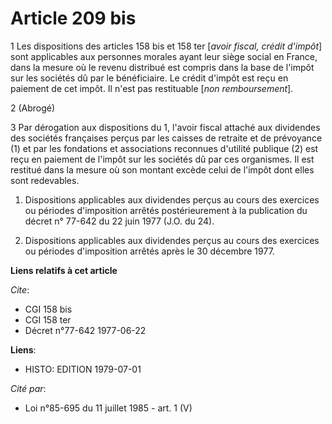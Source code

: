 # Article 209 bis

1  Les dispositions des articles 158 bis et 158 ter [*avoir fiscal, crédit d'impôt*] sont applicables aux personnes morales
ayant leur siège social en France, dans la mesure où le revenu distribué est compris dans la base de l'impôt sur les sociétés
dû par le bénéficiaire. Le crédit d'impôt est reçu en paiement de cet impôt. Il n'est pas restituable [*non remboursement*].

2  (Abrogé)

3  Par dérogation aux dispositions du 1, l'avoir fiscal attaché aux dividendes des sociétés françaises perçus par les caisses
de retraite et de prévoyance (1) et par les fondations et associations reconnues d'utilité publique (2) est reçu en paiement
de l'impôt sur les sociétés dû par ces organismes. Il est restitué dans la mesure où son montant excède celui de l'impôt dont
elles sont redevables.

1)  Dispositions applicables aux dividendes perçus au cours des exercices ou périodes d'imposition arrêtés postérieurement à
la publication du décret n° 77-642 du 22 juin 1977 (J.O. du 24).

2)  Dispositions applicables aux dividendes perçus au cours des exercices ou périodes d'imposition arrêtés après le 30
décembre 1977.

**Liens relatifs à cet article**

_Cite_:

  - CGI 158 bis
  - CGI 158 ter
  - Décret n°77-642 1977-06-22

**Liens**:

  - HISTO: EDITION 1979-07-01

_Cité par_:

  - Loi n°85-695 du 11 juillet 1985 - art. 1 (V)
